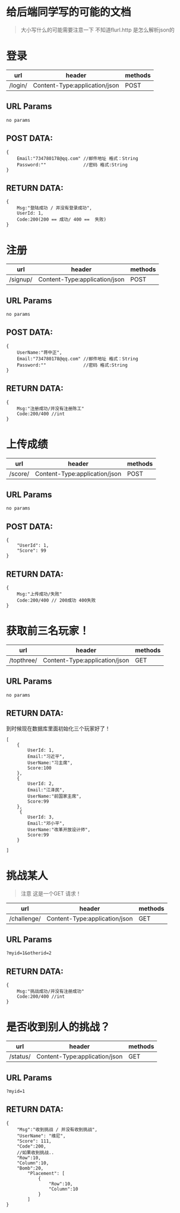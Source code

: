 # 给后端同学写的可能的文档

> 大小写什么的可能需要注意一下 不知道flurl.http 是怎么解析json的

# 登录
url| header | methods  
---|--------|-------- 
/login/ | Content-Type:application/json |  POST

## URL Params  
```
no params 
```

## POST DATA:  
```
{
    Email:"734780178@qq.com" //邮件地址 格式：String
    Password:""              //密码 格式:String
}

```

## RETURN DATA:  

```
{
    Msg:"登陆成功 / 并没有登录成功",
    UserId: 1,
    Code:200(200 == 成功/ 400 ==  失败)
}
```

# 注册
url| header | methods  
---|--------|-------- 
/signup/ | Content-Type:application/json |  POST

## URL Params  
```
no params 
```
## POST DATA:  
```
{
    UserName:"蒋中正",
    Email:"734780178@qq.com" //邮件地址 格式：String
    Password:""              //密码 格式:String
}

```


## RETURN DATA:  

```
{
    Msg:"注册成功/并没有注册陈工"  
    Code:200/400 //int
}

```

# 上传成绩
url| header | methods  
---|--------|-------- 
/score/ | Content-Type:application/json |  POST

## URL Params  
```
no params 
```
## POST DATA:  
```
{
    "UserId": 1,
    "Score": 99
}

```


## RETURN DATA:  

```
{
    Msg:"上传成功/失败"  
    Code:200/400 // 200成功 400失败
}

```

# 获取前三名玩家！


url| header | methods  
---|--------|-------- 
/topthree/ | Content-Type:application/json |  GET

## URL Params  
```
no params
```
## RETURN DATA:  

到时候现在数据库里面初始化三个玩家好了！
```
[
    {
        UserId: 1,
        Email:"习近平",
        UserName:"习主席",
        Score:100
    },
    {
        UserId: 2,
        Email:"江泽民",
        UserName:"前国家主席",
        Score:99
    },
     {
        UserId: 3,
        Email:"邓小平",
        UserName:"改革开放设计师",
        Score:99
    }
    
]
```


# 挑战某人

> 注意 这是一个GET 请求！

url| header | methods  
---|--------|-------- 
/challenge/ | Content-Type:application/json |  GET

## URL Params  
```
?myid=1&otherid=2
```
## RETURN DATA:  

```
{
    Msg:"挑战成功/并没有注册成功"  
    Code:200/400 //int
}

```

# 是否收到别人的挑战？


url| header | methods  
---|--------|-------- 
/status/ | Content-Type:application/json |  GET

## URL Params  
```
?myid=1
```
## RETURN DATA:  

```
{
    "Msg":"收到挑战 / 并没有收到挑战",
    "UserName": "维尼",
    "Score": 111,            
    "Code":200,
    //如果收到挑战..
    "Row":10,
    "Column":10,
    "Bomb":20,
        "Placement": [
            {
                "Row":10,
                "Column":10
            }
        ]
}
```
